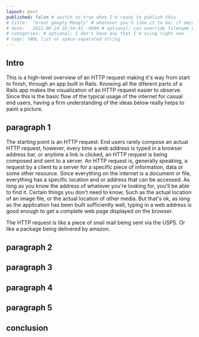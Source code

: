 ```yaml
---
layout: post
published: false # switch to true when I'm ready to publish this
# title:  "Great googly Moogly" # whatever you'd like it to be; if omitted will default to file name title
# date:   2021-08-24 16:54:42 -0600 # optional; can override filename date to re-order articles; but it must contain all those different parts; -0600 is MST
# categories: # optional; I don't have any that I'm using right now
# tags: YAML list or space-separated string
---
```

## Intro
This is a high-level overview of an HTTP request making it's way from start to finish, through an app built in Rails. Knowing all the diferent parts of a Rails app makes the visualization of an HTTP request easier to observe. Since this is the basic flow of the typical usage of the internet for casual end users, having a firm understanding of the ideas below really helps to paint a picture. 

## paragraph 1

The starting point is an HTTP request. End users rarely compose an actual HTTP request, however, every time a web address is typed in a browser address bar, or anytime a link is clicked, an HTTP request is being composed and sent to a server. An HTTP request is, generally speaking, a request by a client to a server for a specific piece of information, data or some other resource. Since everything on the internet is a document or file, everything has a specific location and or address that can be accessed. As long as you know the address of whatever you're looking for, you'll be able to find it. Certain things you don't need to know; Such as the actual location of an image file, or the actual location of other media. But that's ok, as long as the application has been built sufficiently well, typing in a web address is good enough to get a complete web page displayed on the browser. 

The HTTP request is like a piece of snail mail being sent via the USPS. Or like a package being delivered by amazon. 
## paragraph 2
## paragraph 3
## paragraph 4
## paragraph 5
## conclusion